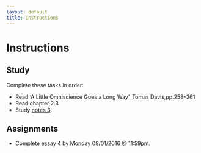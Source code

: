 ```yaml
---
layout: default
title: Instructions
---
```



# Instructions #


## Study

Complete these tasks in order:

+ Read ‘A Little Omniscience Goes a Long Way’, Tomas Davis,pp.258–261
+ Read chapter 2.3
+ Study [notes 3](/Teaching/Examined/God/Handout3). 


## Assignments

+ Complete [essay 4](/Teaching/Examined/God/SW3) by Monday 08/01/2016 @ 11:59pm.